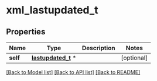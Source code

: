 # xml_lastupdated_t

## Properties
Name | Type | Description | Notes
------------ | ------------- | ------------- | -------------
**self** | [**lastupdated_t**](lastupdated.md) \* |  | [optional] 

[[Back to Model list]](../README.md#documentation-for-models) [[Back to API list]](../README.md#documentation-for-api-endpoints) [[Back to README]](../README.md)


